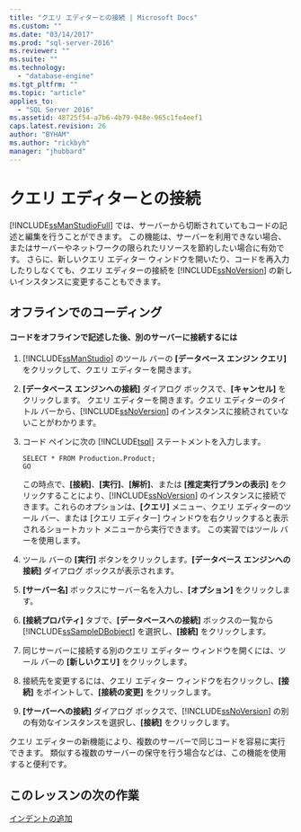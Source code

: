```yaml
---
title: "クエリ エディターとの接続 | Microsoft Docs"
ms.custom: ""
ms.date: "03/14/2017"
ms.prod: "sql-server-2016"
ms.reviewer: ""
ms.suite: ""
ms.technology: 
  - "database-engine"
ms.tgt_pltfrm: ""
ms.topic: "article"
applies_to: 
  - "SQL Server 2016"
ms.assetid: 48725f54-a7b6-4b79-948e-965c1fe4eef1
caps.latest.revision: 26
author: "BYHAM"
ms.author: "rickbyh"
manager: "jhubbard"
---
```

# クエリ エディターとの接続
[!INCLUDE[ssManStudioFull](../../includes/ssmanstudiofull-md.md)] では、サーバーから切断されていてもコードの記述と編集を行うことができます。 この機能は、サーバーを利用できない場合、またはサーバーやネットワークの限られたリソースを節約したい場合に有効です。 さらに、新しいクエリ エディター ウィンドウを開いたり、コードを再入力したりしなくても、クエリ エディターの接続を [!INCLUDE[ssNoVersion](../../includes/ssnoversion-md.md)] の新しいインスタンスに変更することもできます。  
  
## オフラインでのコーディング  
  
#### コードをオフラインで記述した後、別のサーバーに接続するには  
  
1.  [!INCLUDE[ssManStudio](../../includes/ssmanstudio-md.md)] のツール バーの **[データベース エンジン クエリ]** をクリックして、クエリ エディターを開きます。  
  
2.  **[データベース エンジンへの接続]** ダイアログ ボックスで、**[キャンセル]** をクリックします。 クエリ エディターを開きます。クエリ エディターのタイトル バーから、[!INCLUDE[ssNoVersion](../../includes/ssnoversion-md.md)] のインスタンスに接続されていないことがわかります。  
  
3.  コード ペインに次の [!INCLUDE[tsql](../../includes/tsql-md.md)] ステートメントを入力します。  
  
    ```  
    SELECT * FROM Production.Product;  
    GO  
    ```  
  
    この時点で、**[接続]**、**[実行]**、**[解析]**、または **[推定実行プランの表示]** をクリックすることにより、[!INCLUDE[ssNoVersion](../../includes/ssnoversion-md.md)] のインスタンスに接続できます。これらのオプションは、**[クエリ]** メニュー、クエリ エディターのツール バー、または [クエリ エディター] ウィンドウを右クリックすると表示されるショートカット メニューから実行できます。 この実習ではツール バーを使用します。  
  
4.  ツール バーの **[実行]** ボタンをクリックします。**[データベース エンジンへの接続]** ダイアログ ボックスが表示されます。  
  
5.  **[サーバー名]** ボックスにサーバー名を入力し、**[オプション]** をクリックします。  
  
6.  **[接続プロパティ]** タブで、**[データベースへの接続]** ボックスの一覧から [!INCLUDE[ssSampleDBobject](../../includes/sssampledbobject-md.md)] を選択し、**[接続]** をクリックします。  
  
7.  同じサーバーに接続する別のクエリ エディター ウィンドウを開くには、ツール バーの **[新しいクエリ]** をクリックします。  
  
8.  接続先を変更するには、クエリ エディター ウィンドウを右クリックし、**[接続]** をポイントして、**[接続の変更]** をクリックします。  
  
9. **[サーバーへの接続]** ダイアログ ボックスで、[!INCLUDE[ssNoVersion](../../includes/ssnoversion-md.md)] の別の有効なインスタンスを選択し、**[接続]** をクリックします。  
  
クエリ エディターの新機能により、複数のサーバーで同じコードを容易に実行できます。 類似する複数のサーバーの保守を行う場合などは、この機能を使用すると便利です。  
  
## このレッスンの次の作業  
[インデントの追加](../../tools/sql-server-management-studio/adding-indentation.md)  
  
  
  
